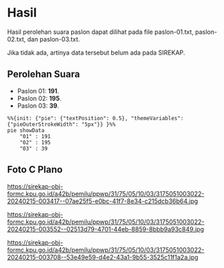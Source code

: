 # Hasil

Hasil perolehan suara paslon dapat dilihat pada file paslon-01.txt, paslon-02.txt, dan paslon-03.txt.

Jika tidak ada, artinya data tersebut belum ada pada SIREKAP.

## Perolehan Suara

 * Paslon 01: **191**.
 * Paslon 02: **195**.
 * Paslon 03: **39**.

```mermaid
%%{init: {"pie": {"textPosition": 0.5}, "themeVariables": {"pieOuterStrokeWidth": "5px"}} }%%
pie showData
    "01" : 191
    "02" : 195
    "03" : 39
```
## Foto C Plano

https://sirekap-obj-formc.kpu.go.id/a42b/pemilu/ppwp/31/75/05/10/03/3175051003022-20240215-003417--07ae25f5-e0bc-41f7-8e34-c215dcb36b64.jpg

https://sirekap-obj-formc.kpu.go.id/a42b/pemilu/ppwp/31/75/05/10/03/3175051003022-20240215-003552--02513d79-4701-44eb-8859-8bbb9a93c849.jpg

https://sirekap-obj-formc.kpu.go.id/a42b/pemilu/ppwp/31/75/05/10/03/3175051003022-20240215-003708--53e49e59-d4e2-43a1-9b55-3525c11f1a2a.jpg
